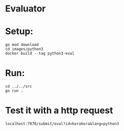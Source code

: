 # Evaluator

# Setup:
    go mod download
    cd images/python3
    docker build --tag python3-eval
    
# Run:
    cd ../../src
    go run .

# Test it with a http request
    localhost:7070/submit/eval?id=korakora&lang=python3